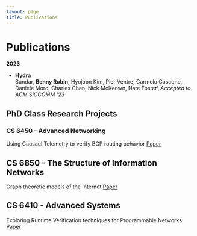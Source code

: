 ```yaml
---
layout: page
title: Publications
---
```

# Publications

**2023**

- **Hydra**  
  Sundar, **Benny Rubin**, Hyojoon Kim, Pier Ventre, Carmelo Cascone, Daniele Moro, Charles Chan, Nick McKeown, Nate Foster\ 
  *Accepted to ACM SIGCOMM '23*  


## PhD Class Research Projects 

### CS 6450 - Advanced Networking
Using Causaul Telemetry to verify BGP routing behavior
[Paper](./Causal_Telemetry_Paper.pdf)

## CS 6850 - The Structure of Information Networks 
Graph theoretic models of the Internet
[Paper](./CS_6850_Reaction_paper.pdf)

## CS 6410 - Advanced Systems
Exploring Runtime Verification techniques for Programmable Networks
[Paper](./TPC_paper.pdf)

